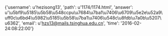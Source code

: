 {'username': u'hezisong13', 'path': u'1174/1174.html', 'answer': u'\u5bf9\u5185\u5b58\u548ccpu\u7684\u7ba1\u7406\u6709\u5e2e\u52a9\uff0c\u6bd4\u5982\u5185\u5b58\u7ba1\u7406\u548c\u8fdb\u7a0b\u5207\u6362', 'email': u'hzs13@mails.tsinghua.edu.cn', 'time': '2016-02-24:08:22:00'}